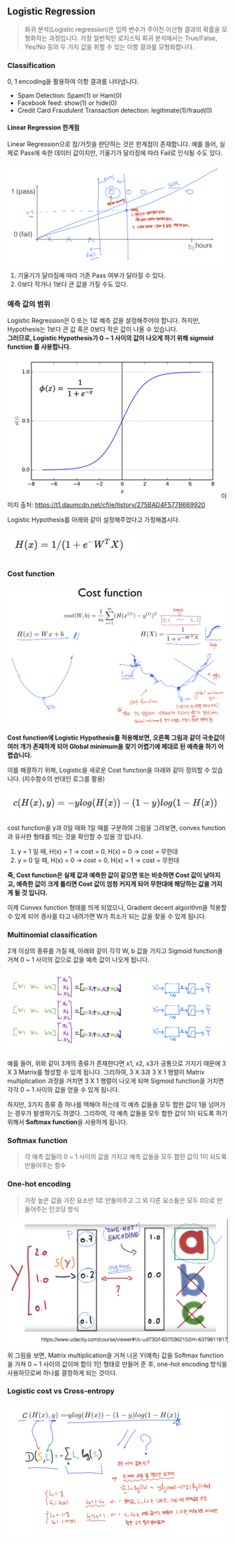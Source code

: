 ## Logistic Regression 
> 회귀 분석(Logistic regression)은 입력 변수가 주어진 이산형 결과의 확률을 모형화하는 과정입니다. 가장 일반적인 로지스틱 회귀 분석에서는 True/False, Yes/No 등의 두 가지 값을 취할 수 있는 이항 결과를 모형화합니다.

### Classification
0, 1 encoding을 활용하여 이항 결과를 나타냅니다.  

- Spam Detection: Spam(1) or Ham(0) 
- Facebook feed: show(1) or hide(0) 
- Credit Card Fraudulent Transaction detection: legitimate(1)/fraud(0)

#### Linear Regression 한계점

Linear Regression으로 참/거짓을 판단하는 것은 한계점이 존재합니다.
예를 들어, 실제로 Pass에 속한 데이터 값이지만, 기울기가 달라짐에 따라 Fail로 인식될 수도 있다. 


![problem](img/linear_regression_limit.png)

1. 기울기가 달라짐에 따라 기존 Pass 여부가 달라질 수 있다. 
2. 0보다 작거나 1보다 큰 값을 가질 수도 있다. 

### 예측 값의 범위 
Logistic Regression은 0 또는 1로 예측 값을 설정해주어야 합니다. 
하지만, Hypothesis는 1보다 큰 값 혹은 0보다 작은 값이 나올 수 있습니다.  
<strong>그러므로, Logistic Hypothesis가 0 ~ 1 사이의 값이 나오게 하기 위해  sigmoid function 를 사용합니다. </strong> 

![sigmoid](img/sigmoid.png) 
이미지 출처: https://t1.daumcdn.net/cfile/tistory/275BAD4F577B669920

Logistic Hypothesis를 아래와 같이 설정해주었다고 가정해봅시다. 

![logistic_hypothesis](img/logistic_hypothesis.png)

### Cost function

![cost_function](img/cost_function.png)

<strong>Cost function에 Logistic Hypothesis를 적용해보면, 오른쪽 그림과 같이 극솟값이 여러 개가 존재하게 되어 Global minimum을 찾기 어렵기에 제대로 된 예측을 하기 어렵습니다. </strong> 

이를 해결하기 위해, Logistic을 새로운 Cost function을 아래와 같이 정의할 수 있습니다. (지수함수의 반대인 로그를 활용)

![logistic_cost_function](img/logistic_cost_function.png) 

cost function을 y과 0일 때와 1일 때를 구분하여 그림을 그려보면, convex function과 유사한 형태를 띄는 것을 확인할 수 있을 것 입니다. 

1. y = 1 일 때, H(x) = 1 -> cost = 0, H(x) = 0 -> cost = 무한대
2. y = 0 일 때, H(x) = 0 -> cost = 0, H(x) = 1 -> cost = 무한대

<strong>즉, Cost function은 실제 값과 예측한 값이 같으면 또는 비슷하면 Cost 값이 낮아지고, 예측한 값이 크게 틀리면 Cost 값이 엄청 커지게 되어 무한대에 해당하는 값을 가지게 될 것 입니다.</strong>

이제 Convex function 형태를 띄게 되었으니, Gradient decent algorithm을 적용할 수 있게 되어 경사를 타고 내려가면 W가 최소가 되는 값을 찾을 수 있게 됩니다. 

### Multinomial classification 
2개 이상의 종류를 가질 때, 아래와 같이 각각 W, b 값을 가지고 Sigmoid function을 거쳐 0 ~ 1 사이의 값으로 값을 예측 값이 나오게 됩니다. 

![mutlnomial_classification](img/mutlnomial_classification.png) 

예를 들어, 위와 같이 3개의 종류가 존재한다면 x1, x2, x3가 공통으로 가지기 때문에 3 X 3 Matrix를 형성할 수 있게 됩니다. 그리하여, 3 X 3과 3 X 1 행렬이 Matrix multiplication 과정을 거치면 3 X 1 행렬이 나오게 되며 Sigmoid function을 거치면 각각 0 ~ 1 사이의 값을 얻을 수 있게 됩니다. 

하지만, 3가지 종류 중 하나를 택해야 하는데 각 예측 값들을 모두 합한 값이 1을 넘어가는 경우가 발생하기도 하였다. 그리하여, 각 예측 값들을 모두 합한 값이 1이 되도록 하기 위해서 <strong>Softmax function</strong>을 사용하게 됩니다. 

### Softmax function 
> 각 예측 값들이 0 ~ 1 사이의 값을 가지고 예측 값들을 모두 합한 값이 1이 되도록 만들어주는 함수

### One-hot encoding 
> 가장 높은 값을 가진 요소만 1로 만들어주고 그 외 다른 요소들은 모두 0으로 만들어주는 인코딩 방식

![softmax_one_hot](img/softmax_one_hot.png)

위 그림을 보면, Matrix multiplication을 거쳐 나온 Y(예측) 값을 Softmax function을 거쳐 0 ~ 1 사이의 값이며 합이 1인 형태로 만들어 준 후, one-hot encoding 방식을 사용하므로써 하나를 결정하게 되는 것이다. 

### Logistic cost vs Cross-entropy
![cross-entropy](img/cross_entropy.png)